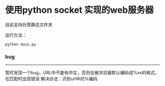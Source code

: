 # 使用python socket 实现的web服务器

目前支持托管静态文件夹


运行方法：

`python main.py`

### bug
***
暂时发现一个bug，URL中不能有中文，否则会被浏览器默认编码成%xx的格式，在匹配时出现错误
解决办法：识别url中的%编码